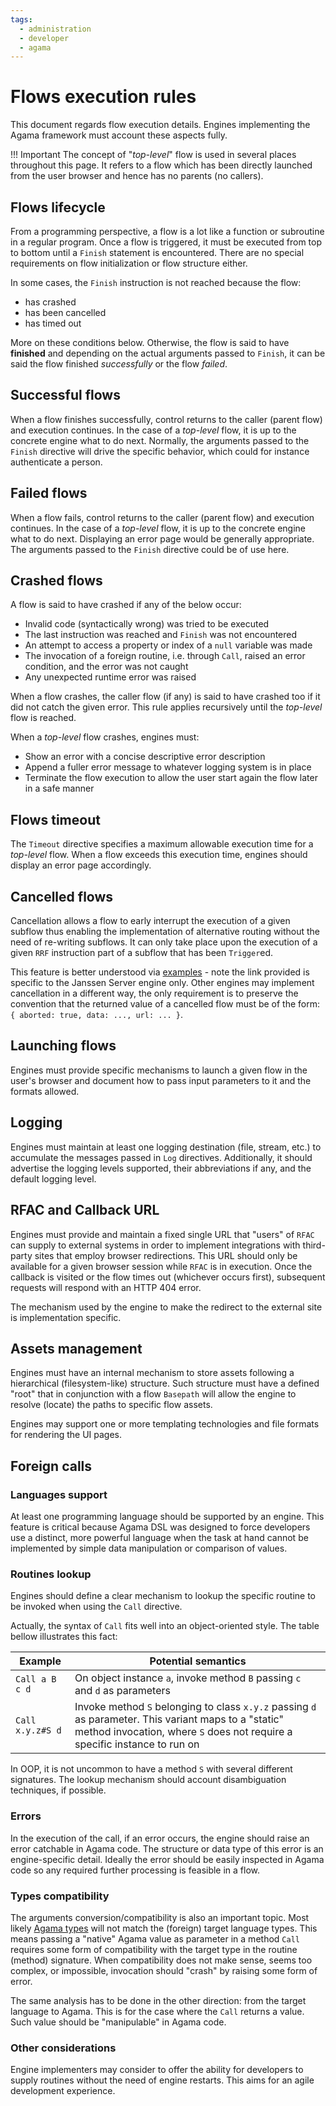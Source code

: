 ```yaml
---
tags:
  - administration
  - developer
  - agama
---
```


# Flows execution rules

This document regards flow execution details. Engines implementing the Agama framework must account these aspects fully. 

!!! Important
    The concept of "_top-level_" flow is used in several places throughout this page. It refers to a flow which has been directly launched from the user browser and hence has no parents (no callers).    

## Flows lifecycle

From a programming perspective, a flow is a lot like a function or subroutine in a regular program. Once a flow is triggered, it must be executed from top to bottom until a `Finish` statement is encountered. There are no special requirements on flow initialization or flow structure either.

In some cases, the `Finish` instruction is not reached because the flow:

- has crashed
- has been cancelled
- has timed out

More on these conditions below. Otherwise, the flow is said to have **finished** and depending on the actual arguments passed to `Finish`, it can be said the flow finished _successfully_  or the flow _failed_. 

## Successful flows

When a flow finishes successfully, control returns to the caller (parent flow) and execution continues. In the case of a _top-level_ flow, it is up to the concrete engine what to do next. Normally, the arguments passed to the `Finish` directive will drive the specific behavior, which could for instance authenticate a person.

## Failed flows

When a flow fails, control returns to the caller (parent flow) and execution continues. In the case of a _top-level_ flow, it is up to the concrete engine what to do next. Displaying an error page would be generally appropriate. The arguments passed to the `Finish` directive could be of use here.

## Crashed flows

A flow is said to have crashed if any of the below occur:

- Invalid code (syntactically wrong) was tried to be executed
- The last instruction was reached and `Finish` was not encountered
- An attempt to access a property or index of a `null` variable was made
- The invocation of a foreign routine, i.e. through `Call`, raised an error condition, and the error was not caught
- Any unexpected runtime error was raised 

When a flow crashes, the caller flow (if any) is said to have crashed too if it did not catch the given error. This rule applies recursively until the _top-level_ flow is reached.

When a _top-level_ flow crashes, engines must:

- Show an error with a concise descriptive error description
- Append a fuller error message to whatever logging system is in place
- Terminate the flow execution to allow the user start again the flow later in a safe manner 

## Flows timeout

The `Timeout` directive specifies a maximum allowable execution time for a _top-level_ flow. When a flow exceeds this execution time, engines should display an error page accordingly.

## Cancelled flows

Cancellation allows a flow to early interrupt the execution of a given subflow thus enabling the implementation of alternative routing without the need of re-writing subflows. It can only take place upon the execution of a given `RRF` instruction part of a subflow that has been `Trigger`ed.

This feature is better understood via [examples](../admin/developer/agama/advanced-usages.md#cancellation) - note the link provided is specific to the Janssen Server engine only. Other engines may implement cancellation in a different way, the only requirement is to preserve the convention that the returned value of a cancelled flow must be of the form: `{ aborted: true, data: ..., url: ... }`. 

## Launching flows

Engines must provide specific mechanisms to launch a given flow in the user's browser and document how to pass input parameters to it and the formats allowed.

## Logging

Engines must maintain at least one logging destination (file, stream, etc.) to accumulate the messages passed in `Log` directives. Additionally, it should advertise the logging levels supported, their abbreviations if any, and the default logging level.

## RFAC and Callback URL

Engines must provide and maintain a fixed single URL that "users" of `RFAC` can supply to external systems in order to implement integrations with third-party sites that employ browser redirections. This URL should only be available for a given browser session while `RFAC` is in execution. Once the callback is visited or the flow times out (whichever occurs first), subsequent requests will respond with an HTTP 404 error.

The mechanism used by the engine to make the redirect to the external site is implementation specific.

## Assets management

Engines must have an internal mechanism to store assets following a hierarchical (filesystem-like) structure. Such structure must have a defined "root" that in conjunction with a flow `Basepath` will allow the engine to resolve (locate) the paths to specific flow assets.

Engines may support one or more templating technologies and file formats for rendering the UI pages.

## Foreign calls

### Languages support

At least one programming language should be supported by an engine. This feature is critical because Agama DSL was designed to force developers use a distinct, more powerful language when the task at hand cannot be implemented by simple data manipulation or comparison of values. 

### Routines lookup

Engines should define a clear mechanism to lookup the specific routine to be invoked when using the `Call` directive.

Actually, the syntax of `Call` fits well into an object-oriented style. The table bellow illustrates this fact:

|Example|Potential semantics|
|-|-|
|`Call a B c d`|On object instance `a`, invoke method `B` passing `c` and `d` as parameters|
|`Call x.y.z#S d`|Invoke method `S` belonging to class `x.y.z` passing `d` as parameter. This variant maps to a "static" method invocation, where `S` does not require a specific instance to run on|

In OOP, it is not uncommon to have a method `S` with several different signatures. The lookup mechanism should account disambiguation techniques, if possible.

### Errors

In the execution of the call, if an error occurs, the engine should raise an error catchable in Agama code. The structure or data type of this error is an engine-specific detail. Ideally the error should be easily inspected in Agama code so any required further processing is feasible in a flow. 

### Types compatibility

The arguments conversion/compatibility is also an important topic. Most likely [Agama types](./language-reference.md#data-types) will not match the (foreign) target language types. This means passing a "native" Agama value as parameter in a method `Call` requires some form of compatibility with the target type in the  routine (method) signature. When compatibility does not make sense, seems too complex, or impossible, invocation should "crash" by raising some form of error.

The same analysis has to be done in the other direction: from the target language to Agama. This is for the case where the `Call` returns a value. Such value should be "manipulable" in Agama code. 

### Other considerations

Engine implementers may consider to offer the ability for developers to supply routines without the need of engine restarts. This aims for an agile development experience.
